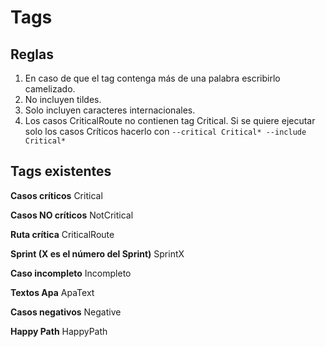 # **Tags**

## Reglas

1. En caso de que el tag contenga más de una palabra escribirlo camelizado.
2. No incluyen tildes.
3. Solo incluyen caracteres internacionales.
4. Los casos CriticalRoute no contienen tag Critical. Si se quiere ejecutar solo los casos Críticos hacerlo con `--critical Critical* --include Critical*`



## Tags existentes

**Casos críticos**																Critical

**Casos NO críticos**														 NotCritical

**Ruta crítica**																	 CriticalRoute

**Sprint (X es el número del Sprint)**							SprintX

**Caso incompleto**														  Incompleto

**Textos Apa**																	 ApaText

**Casos negativos**														  Negative

**Happy Path**																	HappyPath
